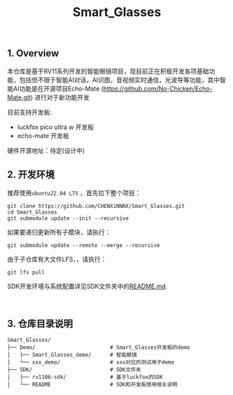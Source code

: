 <h1 align="center">Smart_Glasses</h1>

<br>

## 1. Overview

本仓库是基于RV11系列开发的智能眼镜项目，现目前正在积极开发各项基础功能，包括但不限于智能AI对话，AI识图，音视频实时通信，光波导等功能，其中智能AI功能是在开源项目Echo-Mate (https://github.com/No-Chicken/Echo-Mate.git) 进行对于新功能开发

目前支持开发板:
- luckfox pico ultra w 开发板
- echo-mate 开发板

硬件开源地址：待定(设计中)

## 2. 开发环境

推荐使用`ubuntu22.04 LTS` ，首先拉下整个项目：

```shell
git clone https://github.com/CHENXiNNNX/Smart_Glasses.git
cd Smart_Glasses
git submodule update --init --recursive
```
如果要递归更新所有子模块，请执行：

```shell
git submodule update --remote --merge --recursive
```
由于子仓库有大文件LFS，，请执行：

```shell
git lfs pull
```

SDK开发环境与系统配置详见SDK文件夹中的[README.md](./SDK/README.md).

<br>


## 3. 仓库目录说明

```
Smart_Glasses/
├── Demo/                        # Smart_Glasses开发板的demo
│   ├── Smart_Glasses_demo/      # 智能眼镜
│   └── xxx_demo/                # xxx对应的测试用子demo
├── SDK/                         # SDK文件夹
│   ├── rv1106-sdk/              # 基于luckfox的SDK
│   └── README                   # SDK和开发板使用相关说明
```
